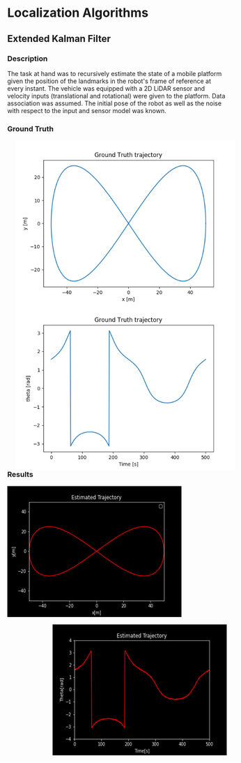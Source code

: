 # Localization Algorithms

## Extended Kalman Filter

### Description

The task at hand was to recursively estimate the state of a mobile platform given the position of the landmarks in the robot's frame of reference at every instant. The vehicle was equipped with a 2D LiDAR sensor and velocity inputs (translational and rotational) were given to the platform. Data association was assumed. The initial pose of the robot as well as the noise with respect to the input and sensor model was known.

### Ground Truth
<img align="left" src="https://github.com/Kush0301/Extended-Kalman-Filter/blob/master/gtruth.png?raw=true" hspace="20"/>
<img align="left" src="https://github.com/Kush0301/Extended-Kalman-Filter/blob/master/gtruth2.png?raw=true" hspace="20"/>
<br/><br/><br/><br/><br/>


### Results 

<p align="left">
<img width="400" height="300" src="https://github.com/Kush0301/Extended-Kalman-Filter/blob/master/ekf.gif?raw=true">
</p>

<p align="right">
<img width="400" height="300" src="https://github.com/Kush0301/Extended-Kalman-Filter/blob/master/ekf1.gif?raw=true">
</p>

